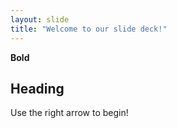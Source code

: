```yaml
---
layout: slide
title: "Welcome to our slide deck!"
---
```

**Bold**
## Heading

Use the right arrow to begin!
